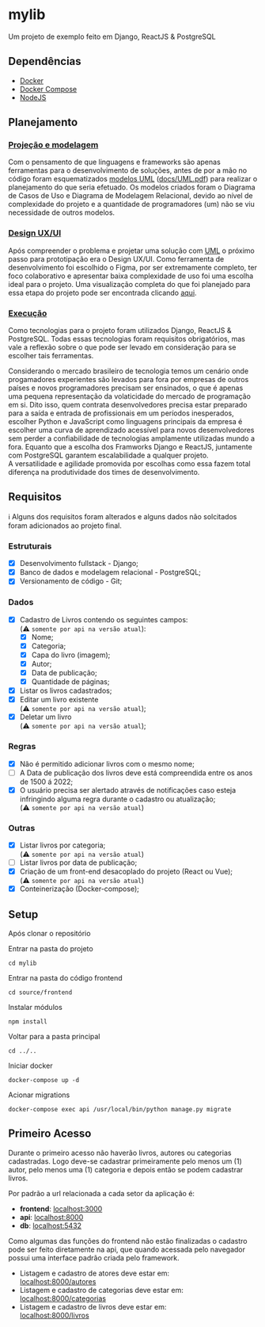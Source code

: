 # mylib
Um projeto de exemplo feito em Django, ReactJS & PostgreSQL

## Dependências
  - [Docker](https://www.docker.com/)
  - [Docker Compose](https://docs.docker.com/engine/reference/commandline/compose/)
  - [NodeJS](https://nodejs.org)

## Planejamento
### [Projeção e modelagem](docs/UML.pdf)
  Com o pensamento de que linguagens e frameworks são apenas ferramentas para o desenvolvimento de soluções, antes de por a mão no código foram esquematizados [modelos UML](https://pt.wikipedia.org/wiki/UML) ([docs/UML.pdf](docs/UML.pdf)) para realizar o planejamento do que seria efetuado. Os modelos criados foram o Diagrama de Casos de Uso e Diagrama de Modelagem Relacional, devido ao nível de complexidade do projeto e a quantidade de programadores (um) não se viu necessidade de outros modelos. 

### [Design UX/UI](https://www.figma.com/file/U1wCAIwNOQrClsagswuXdY/MyLib_?node-id=0%3A1)
Após compreender o problema e projetar uma solução com [UML](https://pt.wikipedia.org/wiki/UML) o próximo passo para prototipação era o Design UX/UI. Como ferramenta de desenvolvimento foi escolhido o Figma, por ser extremamente completo, ter foco colaborativo e apresentar baixa complexidade de uso foi uma escolha ideal para o projeto. Uma visualização completa do que foi planejado para essa etapa do projeto pode ser encontrada clicando [aqui](https://www.figma.com/file/U1wCAIwNOQrClsagswuXdY/MyLib_?node-id=0%3A1).


### [Execução](source)
Como tecnologias para o projeto foram utilizados Django, ReactJS & PostgreSQL. Todas essas tecnologias foram requisitos obrigatórios, mas vale a reflexão sobre o que pode ser levado em consideração para se escolher tais ferramentas.  

Considerando o mercado brasileiro de tecnologia temos um cenário onde progamadores experientes são levados para fora por empresas de outros países e novos programadores precisam ser ensinados, o que é apenas uma pequena representação da volaticidade do mercado de programação em si. Dito isso, quem contrata desenvolvedores precisa estar preparado para a saída e entrada de profissionais em um períodos inesperados, escolher Python e JavaScript como linguagens principais da empresa é escolher uma curva de aprendizado acessível para novos desenvolvedores sem perder a confiabilidade de tecnologias amplamente utilizadas mundo a fora.
Equanto que a escolha dos Framworks Django e ReactJS, juntamente com PostgreSQL garantem escalabilidade a qualquer projeto.  
A versatilidade e agilidade promovida por escolhas como essa fazem total diferença na produtividade dos times de desenvolvimento.

## Requisitos
:information_source: Alguns dos requisitos foram alterados e alguns dados não solcitados foram adicionados ao projeto final.

### Estruturais
  - [X] Desenvolvimento fullstack - Django;
  - [X] Banco de dados e modelagem relacional - PostgreSQL;
  - [X] Versionamento de código - Git;

### Dados
  - [X] Cadastro de Livros contendo os seguintes campos:  
    (:warning: `somente por api na versão atual`):
    - [X] Nome;
    - [X] Categoria;
    - [X] Capa do livro (imagem);
    - [X] Autor;
    - [X] Data de publicação;
    - [X] Quantidade de páginas;
  - [X] Listar os livros cadastrados;
  - [X] Editar um livro existente  
    (:warning: `somente por api na versão atual`);
  - [X] Deletar um livro  
    (:warning: `somente por api na versão atual`);

### Regras
  - [X] Não é permitido adicionar livros com o mesmo nome;
  - [ ] A Data de publicação dos livros deve está compreendida entre os anos de 1500 á 2022;
  - [X] O usuário precisa ser alertado através de notificações caso esteja infringindo alguma regra
durante o cadastro ou atualização;  
(:warning: `somente por api na versão atual`)

### Outras
  - [X] Listar livros por categoria;  
    (:warning: `somente por api na versão atual`)
  - [ ] Listar livros por data de publicação;  
  - [X] Criação de um front-end desacoplado do projeto (React ou Vue);  
    (:warning: `somente por api na versão atual`)
  - [X] Conteinerização (Docker-compose);

## Setup
Após clonar o repositório  

Entrar na pasta do projeto
```shell
cd mylib
```

Entrar na pasta do código frontend
```shell
cd source/frontend
```

Instalar módulos
```shell
npm install
```

Voltar para a pasta principal
```shell
cd ../..
```

Iniciar docker

```shell
docker-compose up -d
```

Acionar migrations

```shell
docker-compose exec api /usr/local/bin/python manage.py migrate 
```

## Primeiro Acesso

Durante o primeiro acesso não haverão livros, autores ou categorias cadastradas. Logo deve-se cadastrar primeiramente pelo menos um (1) autor, pelo menos uma (1) categoria e depois então se podem cadastrar livros.

Por padrão a url relacionada a cada setor da aplicação é:
  - **frontend**: [localhost:3000](localhost:3000)
  - **api**: [localhost:8000](http://localhost:8000)
  - **db**: [localhost:5432](http://localhost:5432)

Como algumas das funções do frontend não estão finalizadas o cadastro pode ser feito diretamente na api, que quando acessada pelo navegador possui uma interface padrão criada pelo framework.
  - Listagem e cadastro de atores deve estar em:  
    [localhost:8000/autores](http://localhost:8000/autores)
  - Listagem e cadastro de categorias deve estar em:  
    [localhost:8000/categorias](http://localhost:8000/categorias)
  - Listagem e cadastro de livros deve estar em:  
    [localhost:8000/livros](http://localhost:8000/livros)
